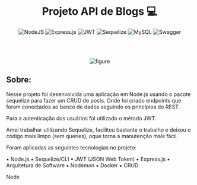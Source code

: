 <h1 align="center"> Projeto API de Blogs 💻 </h1>
 
 <div align="center">

 ![NodeJS](https://img.shields.io/badge/node.js-6DA55F?style=for-the-badge&logo=node.js&logoColor=white)
 ![Express.js](https://img.shields.io/badge/express.js-%23404d59.svg?style=for-the-badge&logo=express&logoColor=%2361DAFB)
 ![JWT](https://img.shields.io/badge/JWT-black?style=for-the-badge&logo=JSON%20web%20tokens)
 ![Sequelize](https://img.shields.io/badge/Sequelize-52B0E7?style=for-the-badge&logo=Sequelize&logoColor=white)
 ![MySQL](https://img.shields.io/badge/mysql-%2300f.svg?style=for-the-badge&logo=mysql&logoColor=white)
 ![Swagger](https://img.shields.io/badge/-Swagger-%23Clojure?style=for-the-badge&logo=swagger&logoColor=white)

</div>
<br/> <br/>

<div align="center">

![figure](BrazucaBrowsing.png)

</div>

<h2 align="left"> Sobre: </h2>

<p> Nesse projeto foi desenvolvida uma aplicação em Node.js usando o pacote sequelize para fazer um CRUD de posts. Onde foi criado endpoints que foram conectados ao banco de dados seguindo os princípios do REST.
</p>

<p> 
Para a autenticação dos usuários foi utilizado o método JWT.

Amei trabalhar utilizando Sequelize, facilitou bastante o trabalho e deixou o código mais limpo (sem queries), oque torna a manutenção mais fácil. </p>






Foram aplicadas as seguintes tecnologias no projeto:

▪ Node.js
▪ Sequelize/CLI
▪ JWT (JSON Web Token)
▪ Express.js
▪ Arquitetura de Software
▪ Nodemon
▪ Docker
▪ CRUD

Node


